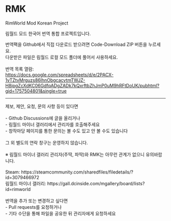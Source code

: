 # RMK
RimWorld Mod Korean Project

림월드 모드 한국어 번역 통합 프로젝트입니다.

번역팩을 Github에서 직접 다운로드 받으려면 Code-Download ZIP 버튼을 누르세요.<br>
다운받은 파일은 림월드 로컬 모드 폴더에 풀어서 사용하세요.<br>
<br>
번역 목록 열람:<br>
https://docs.google.com/spreadsheets/d/e/2PACX-1vTZtvMrguzs86lhnObgcacvtmTWJZ-H8ipgZcXdKC06GdfqADgZADk7kQxrftbZhJmP0uM9hRFtDoUK/pubhtml?gid=1757504801&single=true
<hr>
제보, 제안, 요청, 문의 사항 등이 있다면<br>
<br>
  - Github Discussions에 글을 올리거나<br>
  - 림월드 마이너 갤러리에서 관리자를 호출해주세요<br>
  - 창작마당 페이지를 통한 문의는 볼 수도 있고 안 볼 수도 있습니다<br>
<Br>
그 외 별도의 연락 창구는 운영하지 않습니다.<br>
<br>
※ 림월드 마이너 갤러리 관리자(주딱, 파딱)와 RMK는 아무런 관계가 없으니 유의바랍니다.<br>
<br>
Steam: https://steamcommunity.com/sharedfiles/filedetails/?id=3079466972<br>
림월드 마이너 갤러리: https://gall.dcinside.com/mgallery/board/lists?id=rimworld<br>
<br>
번역을 추가 또는 변경하고 싶다면<br>
- Pull requests를 요청하거나<br>
- 기타 수단을 통해 파일을 공유한 뒤 관리자에게 요청하세요<br>
<br>
<br>
<br>
<br>
